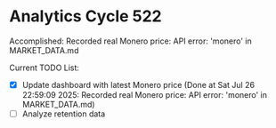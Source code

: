 # Analytics Cycle 522

Accomplished: Recorded real Monero price: API error: 'monero' in MARKET_DATA.md

Current TODO List:

- [x] Update dashboard with latest Monero price  (Done at Sat Jul 26 22:59:09 2025: Recorded real Monero price: API error: 'monero' in MARKET_DATA.md)
- [ ] Analyze retention data